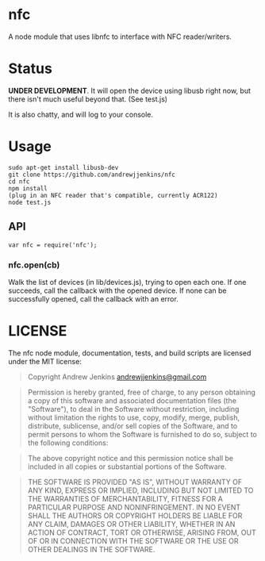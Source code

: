nfc
===

A node module that uses libnfc to interface with NFC reader/writers.

Status
======

**UNDER DEVELOPMENT**.  It will open the device using libusb right now, but
there isn't much useful beyond that.  (See test.js)

It is also chatty, and will log to your console.

Usage
=====

```
sudo apt-get install libusb-dev
git clone https://github.com/andrewjjenkins/nfc
cd nfc
npm install
(plug in an NFC reader that's compatible, currently ACR122)
node test.js
```

## API

```
var nfc = require('nfc');
```

### nfc.open(cb)

Walk the list of devices (in lib/devices.js), trying to open each one.  If
one succeeds, call the callback with the opened device.  If none can be
successfully opened, call the callback with an error.

LICENSE
=======
The nfc node module, documentation, tests, and build scripts are licensed
under the MIT license:

> Copyright Andrew Jenkins <andrewjjenkins@gmail.com>
  
> Permission is hereby granted, free of charge, to any person obtaining a copy
  of this software and associated documentation files (the "Software"), to deal
  in the Software without restriction, including without limitation the rights
  to use, copy, modify, merge, publish, distribute, sublicense, and/or sell
  copies of the Software, and to permit persons to whom the Software is
  furnished to do so, subject to the following conditions:
  
> The above copyright notice and this permission notice shall be included in
  all copies or substantial portions of the Software.
  
> THE SOFTWARE IS PROVIDED "AS IS", WITHOUT WARRANTY OF ANY KIND, EXPRESS OR
  IMPLIED, INCLUDING BUT NOT LIMITED TO THE WARRANTIES OF MERCHANTABILITY,
  FITNESS FOR A PARTICULAR PURPOSE AND NONINFRINGEMENT. IN NO EVENT SHALL THE
  AUTHORS OR COPYRIGHT HOLDERS BE LIABLE FOR ANY CLAIM, DAMAGES OR OTHER
  LIABILITY, WHETHER IN AN ACTION OF CONTRACT, TORT OR OTHERWISE, ARISING FROM,
  OUT OF OR IN CONNECTION WITH THE SOFTWARE OR THE USE OR OTHER DEALINGS IN
  THE SOFTWARE.
